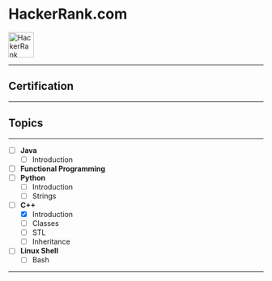 # HackerRank.com
<img src="https://upload.wikimedia.org/wikipedia/commons/thumb/4/40/HackerRank_Icon-1000px.png/800px-HackerRank_Icon-1000px.png" alt="HackerRank" style="width:50px;"/>

---
## Certification
---
## Topics
---
- [ ] **Java**
  - [ ] Introduction
- [ ] **Functional Programming**
- [ ] **Python**
  - [ ] Introduction
  - [ ] Strings
- [ ] **C++**
  - [x] Introduction
  - [ ] Classes
  - [ ] STL
  - [ ] Inheritance
- [ ] **Linux Shell**
  - [ ] Bash
---
